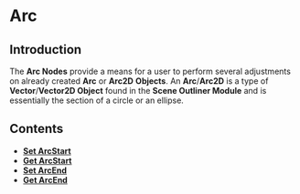# Arc

## Introduction

The **Arc Nodes** provide a means for a user to perform several adjustments on already created **Arc** or **Arc2D** **Objects**. An **Arc**/**Arc2D** is a type of **Vector**/**Vector2D Object** found in the **Scene Outliner Module** and is essentially the section of a circle or an ellipse.

## Contents

* [**Set ArcStart**](setarcstart.md)
* [**Get ArcStart**](getarcstart.md)
* [**Set ArcEnd**](setarcend.md)
* [**Get ArcEnd**](getarcend.md)

